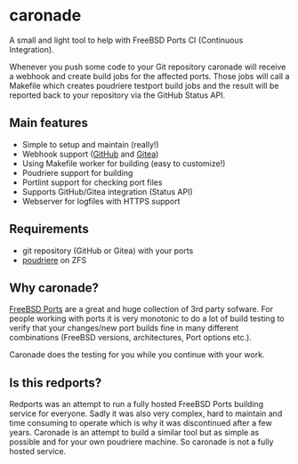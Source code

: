 # caronade

A small and light tool to help with FreeBSD Ports CI (Continuous Integration).

Whenever you push some code to your Git repository caronade will
receive a webhook and create build jobs for the affected ports.
Those jobs will call a Makefile which creates poudriere testport
build jobs and the result will be reported back to your repository
via the GitHub Status API.


## Main features

* Simple to setup and maintain (really!)
* Webhook support ([GitHub](https://github.com/) and [Gitea](https://gitea.io/))
* Using Makefile worker for building (easy to customize!)
* Poudriere support for building
* Portlint support for checking port files
* Supports GitHub/Gitea integration (Status API)
* Webserver for logfiles with HTTPS support


## Requirements

* git repository (GitHub or Gitea) with your ports
* [poudriere](https://github.com/freebsd/poudriere) on ZFS


## Why caronade?

[FreeBSD Ports](https://www.freebsd.org/doc/en/books/porters-handbook/) are a great
and huge collection of 3rd party sofware. For people working with ports it is very
monotonic to do a lot of build testing to verify that your changes/new port builds
fine in many different combinations (FreeBSD versions, architectures, Port options etc.).

Caronade does the testing for you while you continue with your work.


## Is this redports?

Redports was an attempt to run a fully hosted FreeBSD Ports building
service for everyone. Sadly it was also very complex, hard to maintain
and time consuming to operate which is why it was discontinued after a
few years.
Caronade is an attempt to build a similar tool but as simple as possible
and for your own poudriere machine. So caronade is not a fully hosted
service.
